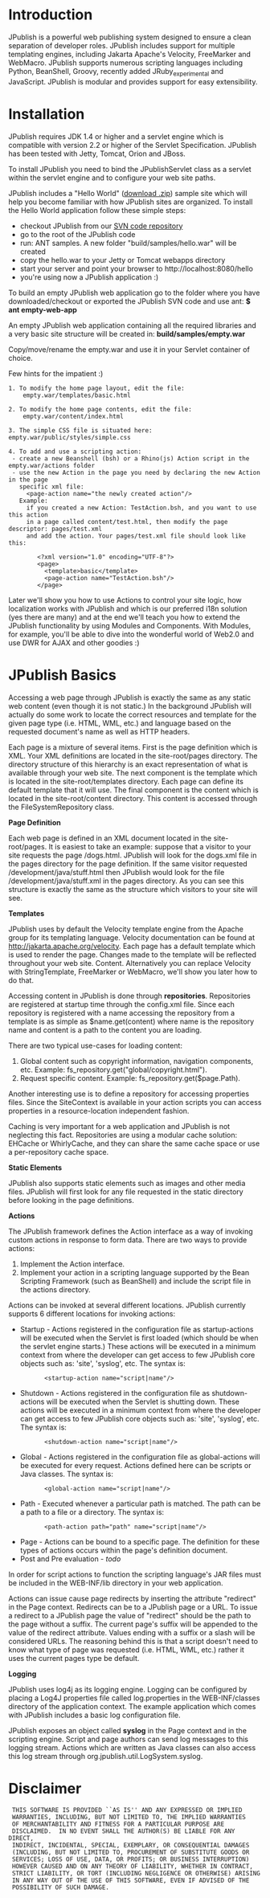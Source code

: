 # Introduction #

JPublish is a powerful web publishing system designed to ensure a clean separation of developer roles. JPublish includes support for multiple templating engines, including Jakarta Apache's Velocity, FreeMarker and WebMacro. JPublish supports numerous scripting languages including Python, BeanShell, Groovy, recently added JRuby<sub>experimental</sub> and JavaScript. JPublish is modular and provides support for easy extensibility.


# Installation #

JPublish requires JDK 1.4 or higher and a servlet engine which is compatible with version 2.2 or higher of the Servlet Specification. JPublish has been tested with Jetty, Tomcat, Orion and JBoss.

To install JPublish you need to bind the JPublishServlet class as a servlet within the servlet engine and to configure your web site paths.

JPublish includes a "Hello World" ([download .zip](http://jpublish.googlecode.com/files/hello.war.zip)) sample site which will help you become familiar with how JPublish sites are organized. To install the Hello World application follow these simple steps:
  * checkout JPublish from our [SVN code repository](http://jpublish.googlecode.com/svn/trunk/)
  * go to the root of the JPublish code
  * run: ANT samples. A new folder "build/samples/hello.war" will be created
  * copy the hello.war to your Jetty or Tomcat webapps directory
  * start your server and point your browser to http://localhost:8080/hello
  * you're using now a JPublish application :)

To build an empty JPublish web application go to the folder where you have downloaded/checkout or exported the JPublish SVN code and use ant: **$ ant empty-web-app**

An empty JPublish web application containing all the required libraries and a very basic site structure will be created in: **build/samples/empty.war**

Copy/move/rename the empty.war and use it in your Servlet container of choice.

Few hints for the impatient :)
```
1. To modify the home page layout, edit the file: 
	empty.war/templates/basic.html
	
2. To modify the home page contents, edit the file: 
	empty.war/content/index.html

3. The simple CSS file is situated here: empty.war/public/styles/simple.css

4. To add and use a scripting action:
 - create a new Beanshell (bsh) or a Rhino(js) Action script in the empty.war/actions folder
 - use the new Action in the page you need by declaring the new Action in the page
   specific xml file: 
     <page-action name="the newly created action"/> 
   Example:
     if you created a new Action: TestAction.bsh, and you want to use this action
     in a page called content/test.html, then modify the page descriptor: pages/test.xml
     and add the action. Your pages/test.xml file should look like this:

        <?xml version="1.0" encoding="UTF-8"?>
        <page>
          <template>basic</template>
          <page-action name="TestAction.bsh"/>
        </page>
```

Later we'll show you how to use Actions to control your site logic, how localization works with JPublish and which is our preferred i18n solution (yes there are many) and at the end we'll teach you how to extend the JPublish functionality by using Modules and Components. With Modules, for example, you'll be able to dive into the wonderful world of Web2.0 and use DWR for AJAX and other goodies :)

# JPublish Basics #
Accessing a web page through JPublish is exactly the same as any static web content (even though it is not static.) In the background JPublish will actually do some work to locate the correct resources and template for the given page type (i.e. HTML, WML, etc.) and language based on the requested document's name as well as HTTP headers.

Each page is a mixture of several items. First is the page definition which is XML. Your XML definitions are located in the site-root/pages directory. The directory structure of this hierarchy is an exact representation of what is available through your web site. The next component is the template which is located in the site-root/templates directory. Each page can define its default template that it will use. The final component is the content which is located in the site-root/content directory. This content is accessed through the FileSystemRepository class.

**Page Definition**

Each web page is defined in an XML document located in the site-root/pages. It is easiest to take an example: suppose that a visitor to your site requests the page /dogs.html. JPublish will look for the dogs.xml file in the pages directory for the page definition. If the same visitor requested /development/java/stuff.html then JPublish would look for the file /development/java/stuff.xml in the pages directory. As you can see this structure is exactly the same as the structure which visitors to your site will see.

**Templates**

JPublish uses by default the Velocity template engine from the Apache group for its templating language. Velocity documentation can be found at http://jakarta.apache.org/velocity. Each page has a default template which is used to render the page. Changes made to the template will be reflected throughout your web site.
Content. Alternatively you can replace Velocity with StringTemplate, FreeMarker or WebMacro, we'll show you later how to do that.

Accessing content in JPublish is done through **repositories**. Repositories are registered at startup time through the config.xml file. Since each repository is registered with a name accessing the repository from a template is as simple as $name.get(content) where name is the repository name and content is a path to the content you are loading.

There are two typical use-cases for loading content:
  1. Global content such as copyright information, navigation components, etc. Example: fs\_repository.get("global/copyright.html").
  1. Request specific content. Example: fs\_repository.get($page.Path).

Another interesting use is to define a repository for accessing properties files. Since the SiteContext is available in your action scripts you can access properties in a resource-location independent fashion.

Caching is very important for a web application and JPublish is not neglecting this fact. Repositories are using a modular cache solution: EHCache or WhirlyCache, and they can share the same cache space or use a per-repository cache space.

**Static Elements**

JPublish also supports static elements such as images and other media files. JPublish will first look for any file requested in the static directory before looking in the page definitions.

**Actions**

The JPublish framework defines the Action interface as a way of invoking custom actions in response to form data. There are two ways to provide actions:

  1. Implement the Action interface.
  1. Implement your action in a scripting language supported by the Bean Scripting Framework (such as BeanShell) and include the script file in the actions directory.

Actions can be invoked at several different locations. JPublish currently supports 6 different locations for invoking actions:

  * Startup - Actions registered in the configuration file as startup-actions will be executed when the Servlet is first loaded (which should be when the servlet engine starts.) These actions will be executed in a minimum context from where the developer can get access to few JPublish core objects such as: 'site', 'syslog', etc. The syntax is:
```
          <startup-action name="script|name"/>
```
  * Shutdown - Actions registered in the configuration file as shutdown-actions will be executed when the Servlet is shutting down. These actions will be executed in a minimum context from where the developer can get access to few JPublish core objects such as: 'site', 'syslog', etc. The syntax is:
```
          <shutdown-action name="script|name"/>
```

  * Global - Actions registered in the configuration file as global-actions will be executed for every request. Actions defined here can be scripts or Java classes. The syntax is:
```
          <global-action name="script|name"/>
```
  * Path - Executed whenever a particular path is matched. The path can be a path to a file or a directory. The syntax is:
```
          <path-action path="path" name="script|name"/>
```
  * Page - Actions can be bound to a specific page. The definition for these types of actions occurs within the page's definition document.
  * Post and Pre evaluation - _todo_

In order for script actions to function the scripting language's JAR files must be included in the WEB-INF/lib directory in your web application.

Actions can issue cause page redirects by inserting the attribute "redirect" in the Page context. Redirects can be to a JPublish page or a URL. To issue a redirect to a JPublish page the value of "redirect" should be the path to the page without a suffix. The current page's suffix will be appended to the value of the redirect attribute. Values ending with a suffix or a slash will be considered URLs. The reasoning behind this is that a script doesn't need to know what type of page was requested (i.e. HTML, WML, etc.) rather it uses the current pages type be default.

**Logging**

JPublish uses log4j as its logging engine. Logging can be configured by placing a Log4J properties file called log.properties in the WEB-INF/classes directory of the application context. The example application which comes with JPublish includes a basic log configuration file.

JPublish exposes an object called **syslog** in the Page context and in the scripting engine. Script and page authors can send log messages to this logging stream. Actions which are written as Java classes can also access this log stream through org.jpublish.util.LogSystem.syslog.


# Disclaimer #
```
 THIS SOFTWARE IS PROVIDED ``AS IS'' AND ANY EXPRESSED OR IMPLIED
 WARRANTIES, INCLUDING, BUT NOT LIMITED TO, THE IMPLIED WARRANTIES
 OF MERCHANTABILITY AND FITNESS FOR A PARTICULAR PURPOSE ARE
 DISCLAIMED.  IN NO EVENT SHALL THE AUTHOR(S) BE LIABLE FOR ANY DIRECT, 
 INDIRECT, INCIDENTAL, SPECIAL, EXEMPLARY, OR CONSEQUENTIAL DAMAGES 
 (INCLUDING, BUT NOT LIMITED TO, PROCUREMENT OF SUBSTITUTE GOODS OR 
 SERVICES; LOSS OF USE, DATA, OR PROFITS; OR BUSINESS INTERRUPTION) 
 HOWEVER CAUSED AND ON ANY THEORY OF LIABILITY, WHETHER IN CONTRACT, 
 STRICT LIABILITY, OR TORT (INCLUDING NEGLIGENCE OR OTHERWISE) ARISING 
 IN ANY WAY OUT OF THE USE OF THIS SOFTWARE, EVEN IF ADVISED OF THE 
 POSSIBILITY OF SUCH DAMAGE.
```
